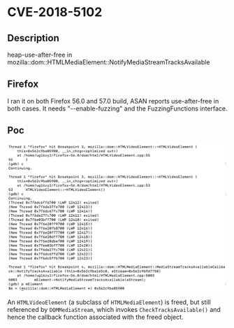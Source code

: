 # CVE-2018-5102

## Description
heap-use-after-free in mozilla::dom::HTMLMediaElement::NotifyMediaStreamTracksAvailable

## Firefox

I ran it on both Firefox 56.0 and 57.0 build, ASAN reports use-after-free in both cases.
It needs "--enable-fuzzing" and the FuzzingFunctions interface.

## Poc

![](image1.png)

An ```HTMLVideoElement``` (a subclass of ```HTMLMediaElement```) is freed, but still referenced by ```DOMMediaStream```, which invokes ```CheckTracksAvailable()``` and hence the callback function associated with the freed object.
